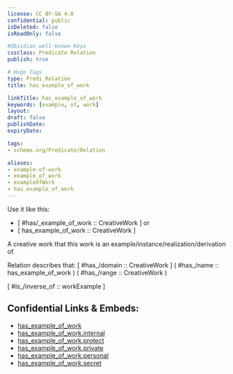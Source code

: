 ```yaml
---
license: CC BY-SA 4.0
confidential: public
isDeleted: false
isReadOnly: false

#Obsidian well-known Keys
cssclass: Predicate Relation
publish: true

# Hugo Tags
type: Predi_Relation
title: has_example_of_work

linkTitle: has_example_of_work
keywords: [example, of, work]
layout: 
draft: false
publishDate:
expiryDate: 

tags:
- schema.org/Predicate/Relation

aliases:
- example-of-work
- example_of_work
- exampleOfWork
- has_example_of_work
---
```


Use it like this: 
- [ #has/_example_of_work :: CreativeWork ] or 
- [ has_example_of_work :: CreativeWork ] 

A creative work that this work is an example/instance/realization/derivation of.

Relation describes that: 
[ #has_/domain  :: CreativeWork ]
( #has_/name :: has_example_of_work )
( #has_/range :: CreativeWork )

[ #is_/inverse_of  :: workExample ]



## Confidential Links & Embeds: 
- [has_example_of_work](../../../../../_public/schema.org/Predicate/Relations/has/has_example_of_work.md) 
- [has_example_of_work.internal](../../../../../_internal/schema.org/Predicate/Relations/has/has_example_of_work.internal.md) 
- [has_example_of_work.protect](../../../../../_protect/schema.org/Predicate/Relations/has/has_example_of_work.protect.md) 
- [has_example_of_work.private](../../../../../_private/schema.org/Predicate/Relations/has/has_example_of_work.private.md) 
- [has_example_of_work.personal](../../../../../_personal/schema.org/Predicate/Relations/has/has_example_of_work.personal.md) 
- [has_example_of_work.secret](../../../../../_secret/schema.org/Predicate/Relations/has/has_example_of_work.secret.md) 
